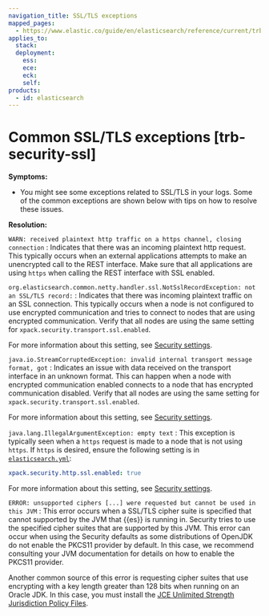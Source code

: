 ```yaml
---
navigation_title: SSL/TLS exceptions
mapped_pages:
  - https://www.elastic.co/guide/en/elasticsearch/reference/current/trb-security-ssl.html
applies_to:
  stack:
  deployment:
    ess:
    ece:
    eck:
    self:
products:
  - id: elasticsearch
---
```


# Common SSL/TLS exceptions [trb-security-ssl]

**Symptoms:**

* You might see some exceptions related to SSL/TLS in your logs. Some of the common exceptions are shown below with tips on how to resolve these issues.<br>

**Resolution:**

`WARN: received plaintext http traffic on a https channel, closing connection`
:   Indicates that there was an incoming plaintext http request. This typically occurs when an external applications attempts to make an unencrypted call to the REST interface. Make sure that all applications are using `https` when calling the REST interface with SSL enabled.


`org.elasticsearch.common.netty.handler.ssl.NotSslRecordException: not an SSL/TLS record:`
:   Indicates that there was incoming plaintext traffic on an SSL connection. This typically occurs when a node is not configured to use encrypted communication and tries to connect to nodes that are using encrypted communication. Verify that all nodes are using the same setting for `xpack.security.transport.ssl.enabled`.

For more information about this setting, see [Security settings](elasticsearch://reference/elasticsearch/configuration-reference/security-settings.md).


`java.io.StreamCorruptedException: invalid internal transport message format, got`
:   Indicates an issue with data received on the transport interface in an unknown format. This can happen when a node with encrypted communication enabled connects to a node that has encrypted communication disabled. Verify that all nodes are using the same setting for `xpack.security.transport.ssl.enabled`.

For more information about this setting, see [Security settings](elasticsearch://reference/elasticsearch/configuration-reference/security-settings.md).


`java.lang.IllegalArgumentException: empty text`
:   This exception is typically seen when a `https` request is made to a node that is not using `https`. If `https` is desired, ensure the following setting is in [`elasticsearch.yml`](/deploy-manage/stack-settings.md):

```yaml
xpack.security.http.ssl.enabled: true
```

For more information about this setting, see [Security settings](elasticsearch://reference/elasticsearch/configuration-reference/security-settings.md).


`ERROR: unsupported ciphers [...] were requested but cannot be used in this JVM`
:   This error occurs when a SSL/TLS cipher suite is specified that cannot supported by the JVM that {{es}} is running in. Security tries to use the specified cipher suites that are supported by this JVM. This error can occur when using the Security defaults as some distributions of OpenJDK do not enable the PKCS11 provider by default. In this case, we recommend consulting your JVM documentation for details on how to enable the PKCS11 provider.

Another common source of this error is requesting cipher suites that use encrypting with a key length greater than 128 bits when running on an Oracle JDK. In this case, you must install the [JCE Unlimited Strength Jurisdiction Policy Files](../../../deploy-manage/security/enabling-cipher-suites-for-stronger-encryption.md).


